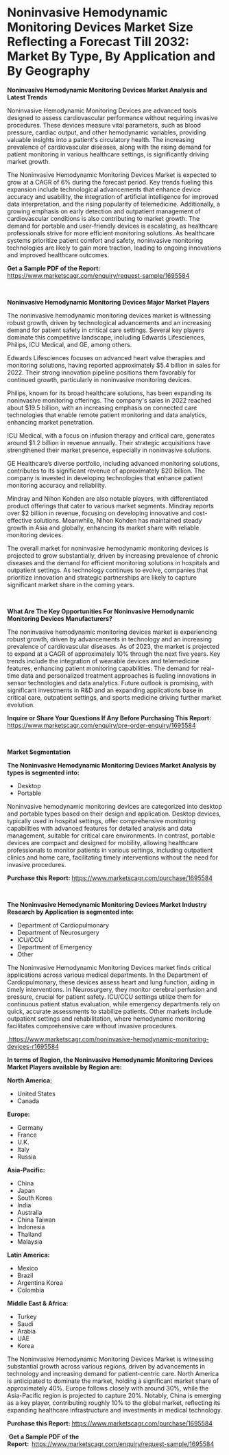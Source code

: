 <p><h1>Noninvasive Hemodynamic Monitoring Devices Market Size Reflecting a Forecast Till 2032: Market By Type, By Application and By Geography</h1></p><p><strong>Noninvasive Hemodynamic Monitoring Devices Market Analysis and Latest Trends</strong></p>
<p><p>Noninvasive Hemodynamic Monitoring Devices are advanced tools designed to assess cardiovascular performance without requiring invasive procedures. These devices measure vital parameters, such as blood pressure, cardiac output, and other hemodynamic variables, providing valuable insights into a patient's circulatory health. The increasing prevalence of cardiovascular diseases, along with the rising demand for patient monitoring in various healthcare settings, is significantly driving market growth.</p><p>The Noninvasive Hemodynamic Monitoring Devices Market is expected to grow at a CAGR of 6% during the forecast period. Key trends fueling this expansion include technological advancements that enhance device accuracy and usability, the integration of artificial intelligence for improved data interpretation, and the rising popularity of telemedicine. Additionally, a growing emphasis on early detection and outpatient management of cardiovascular conditions is also contributing to market growth. The demand for portable and user-friendly devices is escalating, as healthcare professionals strive for more efficient monitoring solutions. As healthcare systems prioritize patient comfort and safety, noninvasive monitoring technologies are likely to gain more traction, leading to ongoing innovations and improved healthcare outcomes.</p></p>
<p><strong>Get a Sample PDF of the Report:&nbsp;</strong> <a href="https://www.marketscagr.com/enquiry/request-sample/1695584?utm_campaign=2526&utm_medium=2&utm_source=Github&utm_content=ia&utm_term=13042025&utm_id=noninvasive-hemodynamic-monitoring-devices">https://www.marketscagr.com/enquiry/request-sample/1695584</a></p>
<p>&nbsp;</p>
<p><strong>Noninvasive Hemodynamic Monitoring Devices Major Market Players</strong></p>
<p><p>The noninvasive hemodynamic monitoring devices market is witnessing robust growth, driven by technological advancements and an increasing demand for patient safety in critical care settings. Several key players dominate this competitive landscape, including Edwards Lifesciences, Philips, ICU Medical, and GE, among others.</p><p>Edwards Lifesciences focuses on advanced heart valve therapies and monitoring solutions, having reported approximately $5.4 billion in sales for 2022. Their strong innovation pipeline positions them favorably for continued growth, particularly in noninvasive monitoring devices.</p><p>Philips, known for its broad healthcare solutions, has been expanding its noninvasive monitoring offerings. The company's sales in 2022 reached about $19.5 billion, with an increasing emphasis on connected care technologies that enable remote patient monitoring and data analytics, enhancing market penetration.</p><p>ICU Medical, with a focus on infusion therapy and critical care, generates around $1.2 billion in revenue annually. Their strategic acquisitions have strengthened their market presence, especially in noninvasive solutions.</p><p>GE Healthcare’s diverse portfolio, including advanced monitoring solutions, contributes to its significant revenue of approximately $20 billion. The company is invested in developing technologies that enhance patient monitoring accuracy and reliability.</p><p>Mindray and Nihon Kohden are also notable players, with differentiated product offerings that cater to various market segments. Mindray reports over $2 billion in revenue, focusing on developing innovative and cost-effective solutions. Meanwhile, Nihon Kohden has maintained steady growth in Asia and globally, enhancing its market share with reliable monitoring devices.</p><p>The overall market for noninvasive hemodynamic monitoring devices is projected to grow substantially, driven by increasing prevalence of chronic diseases and the demand for efficient monitoring solutions in hospitals and outpatient settings. As technology continues to evolve, companies that prioritize innovation and strategic partnerships are likely to capture significant market share in the coming years.</p></p>
<p>&nbsp;</p>
<p><strong>What Are The Key Opportunities For Noninvasive Hemodynamic Monitoring Devices Manufacturers?</strong></p>
<p><p>The noninvasive hemodynamic monitoring devices market is experiencing robust growth, driven by advancements in technology and an increasing prevalence of cardiovascular diseases. As of 2023, the market is projected to expand at a CAGR of approximately 10% through the next five years. Key trends include the integration of wearable devices and telemedicine features, enhancing patient monitoring capabilities. The demand for real-time data and personalized treatment approaches is fueling innovations in sensor technologies and data analytics. Future outlook is promising, with significant investments in R&D and an expanding applications base in critical care, outpatient settings, and sports medicine driving further market evolution.</p></p>
<p><strong>Inquire or Share Your Questions If Any Before Purchasing This Report:</strong> <a href="https://www.marketscagr.com/enquiry/pre-order-enquiry/1695584?utm_campaign=2526&utm_medium=2&utm_source=Github&utm_content=ia&utm_term=13042025&utm_id=noninvasive-hemodynamic-monitoring-devices">https://www.marketscagr.com/enquiry/pre-order-enquiry/1695584</a></p>
<p>&nbsp;</p>
<p><strong>Market Segmentation</strong></p>
<p><strong>The Noninvasive Hemodynamic Monitoring Devices Market Analysis by types is segmented into:</strong></p>
<p><ul><li>Desktop</li><li>Portable</li></ul></p>
<p><p>Noninvasive hemodynamic monitoring devices are categorized into desktop and portable types based on their design and application. Desktop devices, typically used in hospital settings, offer comprehensive monitoring capabilities with advanced features for detailed analysis and data management, suitable for critical care environments. In contrast, portable devices are compact and designed for mobility, allowing healthcare professionals to monitor patients in various settings, including outpatient clinics and home care, facilitating timely interventions without the need for invasive procedures.</p></p>
<p><strong>Purchase this Report:&nbsp;</strong><a href="https://www.marketscagr.com/purchase/1695584?utm_campaign=2526&utm_medium=2&utm_source=Github&utm_content=ia&utm_term=13042025&utm_id=noninvasive-hemodynamic-monitoring-devices">https://www.marketscagr.com/purchase/1695584</a></p>
<p>&nbsp;</p>
<p><strong>The Noninvasive Hemodynamic Monitoring Devices Market Industry Research by Application is segmented into:</strong></p>
<p><ul><li>Department of Cardiopulmonary</li><li>Department of Neurosurgery</li><li>ICU/CCU</li><li>Department of Emergency</li><li>Other</li></ul></p>
<p><p>The Noninvasive Hemodynamic Monitoring Devices market finds critical applications across various medical departments. In the Department of Cardiopulmonary, these devices assess heart and lung function, aiding in timely interventions. In Neurosurgery, they monitor cerebral perfusion and pressure, crucial for patient safety. ICU/CCU settings utilize them for continuous patient status evaluation, while emergency departments rely on quick, accurate assessments to stabilize patients. Other markets include outpatient settings and rehabilitation, where hemodynamic monitoring facilitates comprehensive care without invasive procedures.</p></p>
<p><a href="https://www.marketscagr.com/noninvasive-hemodynamic-monitoring-devices-r1695584?utm_campaign=2526&utm_medium=2&utm_source=Github&utm_content=ia&utm_term=13042025&utm_id=noninvasive-hemodynamic-monitoring-devices">&nbsp;https://www.marketscagr.com/noninvasive-hemodynamic-monitoring-devices-r1695584</a></p>
<p><strong>In terms of Region, the Noninvasive Hemodynamic Monitoring Devices Market Players available by Region are:</strong></p>
<p>
    <p> <strong> North America: </strong>
        <ul>
            <li>United States</li>
            <li>Canada</li>
        </ul>
        </p> 
    <p> <strong> Europe: </strong>
        <ul>
            <li>Germany</li>
            <li>France</li>
            <li>U.K.</li>
            <li>Italy</li>
            <li>Russia</li>
        </ul>
        </p> 
    <p> <strong> Asia-Pacific: </strong>
        <ul>
            <li>China</li>
            <li>Japan</li>
            <li>South Korea</li>
            <li>India</li>
            <li>Australia</li>
            <li>China Taiwan</li>
            <li>Indonesia</li>
            <li>Thailand</li>
            <li>Malaysia</li>
        </ul>
        </p> 
    <p> <strong> Latin America: </strong>
        <ul>
            <li>Mexico</li>
            <li>Brazil</li>
            <li>Argentina Korea</li>
            <li>Colombia</li>
        </ul>
        </p> 
    <p> <strong> Middle East & Africa: </strong>
        <ul>
            <li>Turkey</li>
            <li>Saudi</li>
            <li>Arabia</li>
            <li>UAE</li>
            <li>Korea</li>
        </ul>
    </p>
    </p>
<p><p>The Noninvasive Hemodynamic Monitoring Devices Market is witnessing substantial growth across various regions, driven by advancements in technology and increasing demand for patient-centric care. North America is anticipated to dominate the market, holding a significant market share of approximately 40%. Europe follows closely with around 30%, while the Asia-Pacific region is projected to capture 20%. Notably, China is emerging as a key player, contributing roughly 10% to the global market, reflecting its expanding healthcare infrastructure and investments in medical technology.</p></p>
<p><strong>Purchase this Report: </strong><a href="https://www.marketscagr.com/purchase/1695584?utm_campaign=2526&utm_medium=2&utm_source=Github&utm_content=ia&utm_term=13042025&utm_id=noninvasive-hemodynamic-monitoring-devices">https://www.marketscagr.com/purchase/1695584</a></p>
<p>&nbsp;<strong>Get a Sample PDF of the Report:&nbsp;&nbsp;</strong><a href="https://www.marketscagr.com/enquiry/request-sample/1695584?utm_campaign=2526&utm_medium=2&utm_source=Github&utm_content=ia&utm_term=13042025&utm_id=noninvasive-hemodynamic-monitoring-devices">https://www.marketscagr.com/enquiry/request-sample/1695584</a></p>
<p><strong></strong></p>
<p><p></p><p></p><p></p></p>